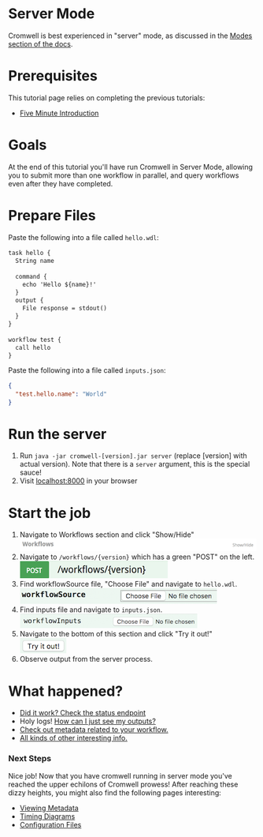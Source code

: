 # Server Mode

Cromwell is best experienced in "server" mode, as discussed in the [Modes section of the docs](../Modes).

# Prerequisites

This tutorial page relies on completing the previous tutorials:

* [Five Minute Introduction](FiveMinuteIntro.md)

# Goals

At the end of this tutorial you'll have run Cromwell in Server Mode, allowing you to submit more than one workflow in parallel, and query workflows even after they have completed.

# Prepare Files

Paste the following into  a file called `hello.wdl`:
```wdl
task hello {
  String name

  command {
    echo 'Hello ${name}!'
  }
  output {
    File response = stdout()
  }
}

workflow test {
  call hello
}
```

Paste the following into a file called `inputs.json`:
```json
{
  "test.hello.name": "World"
}
```

# Run the server

1. Run `java -jar cromwell-[version].jar server` (replace [version] with actual version).  Note that there is a `server` argument, this is the special sauce!
2. Visit <a href="http://localhost:8000">localhost:8000</a> in your browser

# Start the job

1. Navigate to Workflows section and click "Show/Hide"  
![](workflows.png)
2. Navigate to `/workflows/{version}` which has a green "POST" on the left.  
![](submit.png)
3. Find workflowSource file, "Choose File" and navigate to `hello.wdl`.  
![](workflowSource.png)  
4. Find inputs file and navigate to `inputs.json`.  
![](inputs.png)  
5. Navigate to the bottom of this section and click "Try it out!"  
![](try.png)
6. Observe output from the server process.

# What happened?

* [Did it work?  Check the status endpoint](../api/RESTAPI#api-workflows-version-id-status-get)
* Holy logs!  [How can I just see my outputs?](../api/RESTAPI#api-workflows-version-id-outputs-get)
* [Check out metadata related to your workflow.](../api/RESTAPI#api-workflows-version-id-metadata-get)
* [All kinds of other interesting info.](../api/RESTAPI)

### Next Steps

Nice job! Now that you have cromwell running in server mode you've reached the upper echilons of Cromwell prowess! After reaching these dizzy heights, you might also find the following pages interesting:

* [Viewing Metadata](MetadataEndpoint)
* [Timing Diagrams](TimingDiagrams)
* [Configuration Files](ConfigurationFiles)
